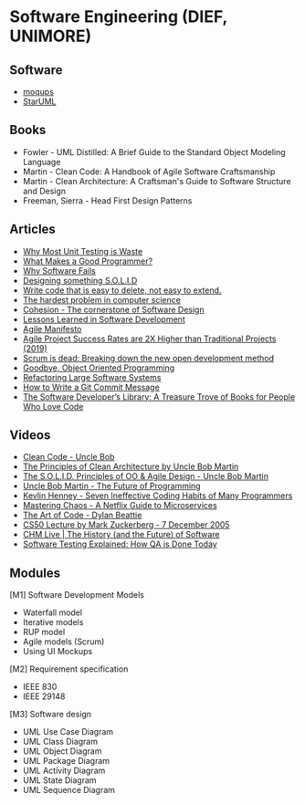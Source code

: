 # Software Engineering (DIEF, UNIMORE) 

## Software
* [moqups](https://moqups.com/)
* [StarUML](http://staruml.io/)

## Books
* Fowler - UML Distilled: A Brief Guide to the Standard Object Modeling Language
* Martin - Clean Code: A Handbook of Agile Software Craftsmanship
* Martin - Clean Architecture: A Craftsman's Guide to Software Structure and Design
* Freeman, Sierra - Head First Design Patterns

## Articles
* [Why Most Unit Testing is Waste](https://rbcs-us.com/documents/Why-Most-Unit-Testing-is-Waste.pdf)
* [What Makes a Good Programmer?](https://henrikwarne.com/2014/06/30/what-makes-a-good-programmer/)
* [Why Software Fails](https://spectrum.ieee.org/computing/software/why-software-fails)
* [Designing something S.O.L.I.D](https://www.novoda.com/blog/designing-something-solid/) 
* [Write code that is easy to delete, not easy to extend.](http://programmingisterrible.com/post/139222674273/write-code-that-is-easy-to-delete-not-easy-to) 
* [The hardest problem in computer science](https://eev.ee/blog/2016/07/26/the-hardest-problem-in-computer-science/)
* [Cohesion - The cornerstone of Software Design](https://codurance.com/software-creation/2016/03/03/cohesion-cornerstone-software-design) 
* [Lessons Learned in Software Development](https://henrikwarne.com/2015/04/16/lessons-learned-in-software-development/) 
* [Agile Manifesto](http://agilemanifesto.org/)
* [Agile Project Success Rates are 2X Higher than Traditional Projects (2019)](https://vitalitychicago.com/blog/agile-projects-are-more-successful-traditional-projects/)
* [Scrum is dead: Breaking down the new open development method](https://opensource.com/business/15/11/open-development-method)
* [Goodbye, Object Oriented Programming](https://medium.com/@cscalfani/goodbye-object-oriented-programming-a59cda4c0e53#.a1f5rbp2r) 
* [Refactoring Large Software Systems](http://www.methodsandtools.com/archive/archive.php?id=98) 
* [How to Write a Git Commit Message](https://chris.beams.io/posts/git-commit/#why-not-how) 
* [The Software Developer’s Library: A Treasure Trove of Books for People Who Love Code](https://medium.com/javascript-scene/the-software-developer-s-library-a-treasure-trove-of-books-for-people-who-love-code-f9bc92c7883b#.8b83u6fks) 

## Videos
* [Clean Code - Uncle Bob](https://www.youtube.com/watch?v=7EmboKQH8lM&list=PLmmYSbUCWJ4x1GO839azG_BBw8rkh-zOj)
* [The Principles of Clean Architecture by Uncle Bob Martin](https://www.youtube.com/watch?v=o_TH-Y78tt4)
* [The S.O.L.I.D. Principles of OO & Agile Design - Uncle Bob Martin](https://www.youtube.com/watch?v=t86v3N4OshQ)
* [Uncle Bob Martin - The Future of Programming](https://www.youtube.com/watch?v=ecIWPzGEbFc)
* [Kevlin Henney - Seven Ineffective Coding Habits of Many Programmers](https://www.youtube.com/watch?v=ZsHMHukIlJY)
* [Mastering Chaos - A Netflix Guide to Microservices](https://www.youtube.com/watch?v=CZ3wIuvmHeM)
* [The Art of Code - Dylan Beattie](https://www.youtube.com/watch?v=6avJHaC3C2U)
* [CS50 Lecture by Mark Zuckerberg - 7 December 2005](https://www.youtube.com/watch?v=xFFs9UgOAlE)
* [CHM Live | The History (and the Future) of Software](https://www.youtube.com/watch?v=OdI7Ukf-Bf4)
* [Software Testing Explained: How QA is Done Today](https://www.youtube.com/watch?v=oLc9gVM8FBM)

## Modules

[M1] Software Development Models
* Waterfall model
* Iterative models
* RUP model
* Agile models (Scrum)
* Using UI Mockups

[M2] Requirement specification
* IEEE 830
* IEEE 29148

[M3] Software design
* UML Use Case Diagram
* UML Class Diagram
* UML Object Diagram
* UML Package Diagram
* UML Activity Diagram
* UML State Diagram
* UML Sequence Diagram


